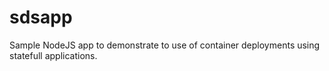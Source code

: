 # sdsapp
Sample NodeJS app to demonstrate to use of container deployments using statefull applications. 

